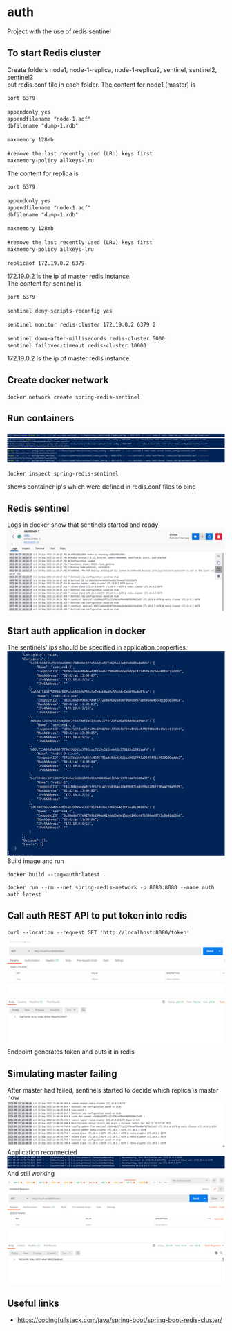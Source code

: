 # auth
Project with the use of redis sentinel

To start Redis cluster <br />
---
Create folders node1, node-1-replica, node-1-replica2, sentinel, sentinel2, sentinel3 <br />
put redis.conf file in each folder. The content for node1 (master) is
````
port 6379

appendonly yes
appendfilename "node-1.aof"
dbfilename "dump-1.rdb"

maxmemory 128mb

#remove the last recently used (LRU) keys first
maxmemory-policy allkeys-lru
````
The content for replica is
````
port 6379

appendonly yes
appendfilename "node-1.aof"
dbfilename "dump-1.rdb"

maxmemory 128mb

#remove the last recently used (LRU) keys first
maxmemory-policy allkeys-lru

replicaof 172.19.0.2 6379
````
172.19.0.2 is the ip of master redis instance.<br />
The content for sentinel is
````
port 6379

sentinel deny-scripts-reconfig yes

sentinel monitor redis-cluster 172.19.0.2 6379 2

sentinel down-after-milliseconds redis-cluster 5000
sentinel failover-timeout redis-cluster 10000
````
172.19.0.2 is the ip of master redis instance.<br />

Create docker network <br />
---
````
docker network create spring-redis-sentinel
````
Run containers
---
![alt text](./master.jpg)
![alt text](./replicas.png)
![alt text](./sentinel.jpg)
````
docker inspect spring-redis-sentinel
````
shows container ip's which were defined in redis.conf files to bind

Redis sentinel
---
Logs in docker show that sentinels started and ready
![alt text](./sentinel_logs.jpg)

Start auth application in docker
----
The sentinels' ips should be specified in application.properties.
![alt text](./inspect.jpg)
Build image and run
````
docker build --tag=auth:latest .
````
````
docker run --rm --net spring-redis-network -p 8080:8080 --name auth auth:latest 
````
Call auth REST API to put token into redis
---
````
curl --location --request GET 'http://localhost:8080/token'
````
![alt text](./response.jpg)
Endpoint generates token and puts it in redis

Simulating master failing
---
After master had failed, sentinels started to decide which replica is master now
![alt text](./master_fail.jpg)
Application reconnected
![alt text](./app_reconnected.jpg)
And still working
![alt text](./new_response.jpg)

Useful links
---
- https://codingfullstack.com/java/spring-boot/spring-boot-redis-cluster/
